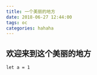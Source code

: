 ```yaml
---
title: 一个美丽的地方
date: 2018-06-27 12:44:00
tags: oc
categories: hahaha
---
```

## 欢迎来到这个美丽的地方

```
let a = 1
```


